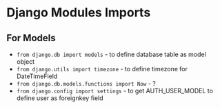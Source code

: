 # Django Modules Imports

## For Models

- `from django.db import models` - to define database table as model object
- `from django.utils import timezone` - to define timezone for DateTimeField
- `from django.db.models.functions import Now` - ?
- `from django.config import settings` - to get AUTH_USER_MODEL to define user as foreignkey field